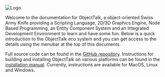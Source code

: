 ![Logo](img/logo-small.png#center)

Welcome to the documentation for ObjectTalk, a object-oriented
Swiss Army Knife providing a Scripting Language, 2D/3D Graphics Engine,
Node Based Programming, an Entity Component System and an
Integrated Development Environment to learn and have some fun.
Below is a quick introduction to the ObjectTalk eco system and
you can get access to the details using the menubar at the
top of this documents.

Full source code can be found in the
[GitHub repository](https://github.com/goossens/ObjectTalk).
Instructions for building and installing ObjectTalk on various platforms
can be found in the [installation manual](installation.html).
Currently, instructions are available for MacOS, Linux and Windows.
